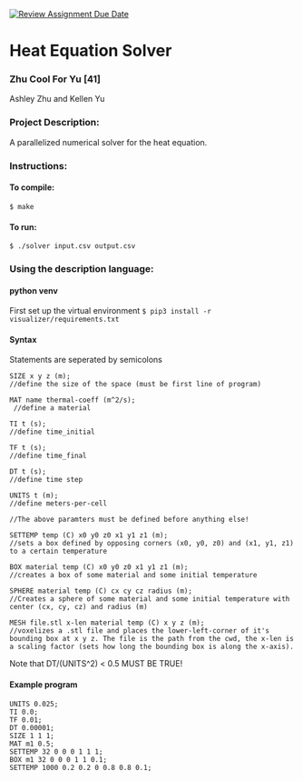 [![Review Assignment Due Date](https://classroom.github.com/assets/deadline-readme-button-22041afd0340ce965d47ae6ef1cefeee28c7c493a6346c4f15d667ab976d596c.svg)](https://classroom.github.com/a/Vh67aNdh)
# Heat Equation Solver

### Zhu Cool For Yu [41]

Ashley Zhu and Kellen Yu
       
### Project Description:

A parallelized numerical solver for the heat equation. 
  
### Instructions:

#### To compile:
```$ make```

#### To run:
```$ ./solver input.csv output.csv```

### Using the description language:
#### python venv
First set up the virtual environment
```$ pip3 install -r visualizer/requirements.txt```

#### Syntax
Statements are seperated by semicolons
```
SIZE x y z (m); 
//define the size of the space (must be first line of program)

MAT name thermal-coeff (m^2/s);
 //define a material

TI t (s); 
//define time_initial

TF t (s); 
//define time_final

DT t (s); 
//define time step

UNITS t (m); 
//define meters-per-cell

//The above paramters must be defined before anything else!

SETTEMP temp (C) x0 y0 z0 x1 y1 z1 (m); 
//sets a box defined by opposing corners (x0, y0, z0) and (x1, y1, z1) to a certain temperature

BOX material temp (C) x0 y0 z0 x1 y1 z1 (m); 
//creates a box of some material and some initial temperature

SPHERE material temp (C) cx cy cz radius (m); 
//Creates a sphere of some material and some initial temperature with center (cx, cy, cz) and radius (m)

MESH file.stl x-len material temp (C) x y z (m); 
//voxelizes a .stl file and places the lower-left-corner of it's bounding box at x y z. The file is the path from the cwd, the x-len is a scaling factor (sets how long the bounding box is along the x-axis).

```
Note that DT/(UNITS^2) < 0.5 MUST BE TRUE!

#### Example program
```
UNITS 0.025;
TI 0.0;
TF 0.01;
DT 0.00001;
SIZE 1 1 1;
MAT m1 0.5;
SETTEMP 32 0 0 0 1 1 1;
BOX m1 32 0 0 0 1 1 0.1;
SETTEMP 1000 0.2 0.2 0 0.8 0.8 0.1;
```